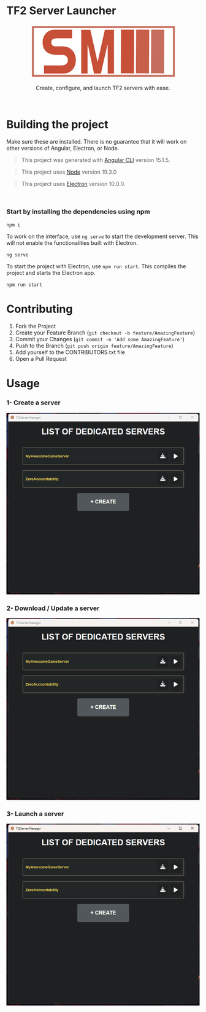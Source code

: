 # TF2 Server Launcher

<div align="center">
  <img src="src/assets/imgs/Logo.png">
  
  Create, configure, and launch TF2 servers with ease.
</div>

<br>

# Building the project

Make sure these are installed. There is no guarantee that it will work on other versions of Angular, Electron, or Node.

> This project was generated with [Angular CLI](https://github.com/angular/angular-cli) version 15.1.5.

> This project uses [Node](https://github.com/nodejs/node) version 19.3.0

> This project uses [Electron](https://www.npmjs.com/package/electron) version 10.0.0.

<br>        

### Start by installing the dependencies using npm

```
npm i
```

To work on the interface, use `ng serve` to start the development server. This will not enable the functionalities built with Electron.
```
ng serve
```

To start the project with Electron, use `npm run start`. This compiles the project and starts the Electron app.
```
npm run start
```

# Contributing

1. Fork the Project
2. Create your Feature Branch (`git checkout -b feature/AmazingFeature`)
3. Commit your Changes (`git commit -m 'Add some AmazingFeature'`)
4. Push to the Branch (`git push origin feature/AmazingFeature`)
5. Add yourself to the CONTRIBUTORS.txt file
6. Open a Pull Request

# Usage

### 1- Create a server
![Create a server](src/assets/gifs/sv-create.gif)

### 2- Download / Update a server
![Download / Update a server](src/assets/gifs/sv-download.gif)

### 3- Launch a server
![Launch a server](src/assets/gifs/sv-launch.gif)
